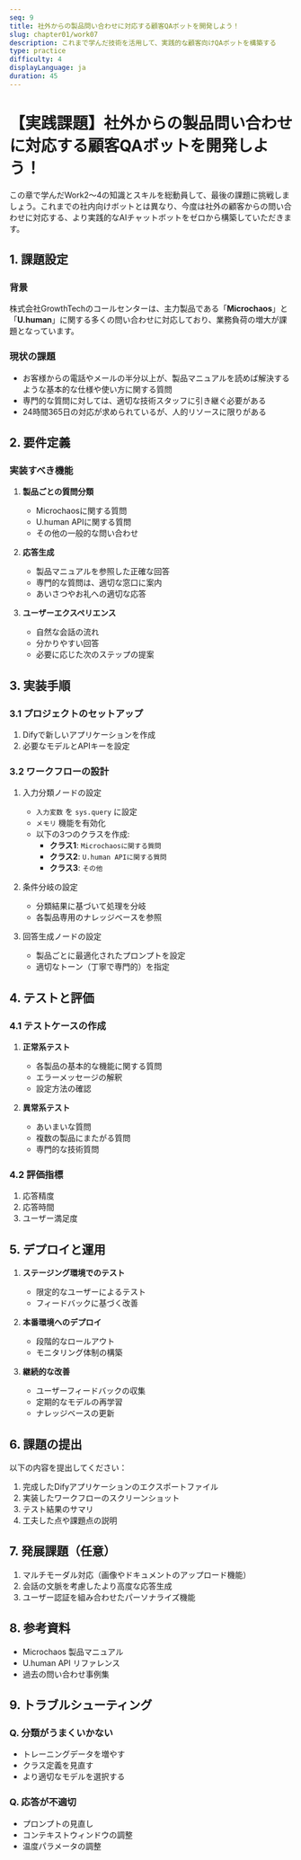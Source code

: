 ```yaml
---
seq: 9
title: 社外からの製品問い合わせに対応する顧客QAボットを開発しよう！
slug: chapter01/work07
description: これまで学んだ技術を活用して、実践的な顧客向けQAボットを構築する
type: practice
difficulty: 4
displayLanguage: ja
duration: 45
---
```


# 【実践課題】社外からの製品問い合わせに対応する顧客QAボットを開発しよう！

この章で学んだWork2〜4の知識とスキルを総動員して、最後の課題に挑戦しましょう。これまでの社内向けボットとは異なり、今度は社外の顧客からの問い合わせに対応する、より実践的なAIチャットボットをゼロから構築していただきます。

## 1. 課題設定

### 背景
株式会社GrowthTechのコールセンターは、主力製品である「**Microchaos**」と「**U.human**」に関する多くの問い合わせに対応しており、業務負荷の増大が課題となっています。

### 現状の課題
- お客様からの電話やメールの半分以上が、製品マニュアルを読めば解決するような基本的な仕様や使い方に関する質問
- 専門的な質問に対しては、適切な技術スタッフに引き継ぐ必要がある
- 24時間365日の対応が求められているが、人的リソースに限りがある

## 2. 要件定義

### 実装すべき機能
1. **製品ごとの質問分類**
   - Microchaosに関する質問
   - U.human APIに関する質問
   - その他の一般的な問い合わせ

2. **応答生成**
   - 製品マニュアルを参照した正確な回答
   - 専門的な質問は、適切な窓口に案内
   - あいさつやお礼への適切な応答

3. **ユーザーエクスペリエンス**
   - 自然な会話の流れ
   - 分かりやすい回答
   - 必要に応じた次のステップの提案

## 3. 実装手順

### 3.1 プロジェクトのセットアップ
1. Difyで新しいアプリケーションを作成
2. 必要なモデルとAPIキーを設定

### 3.2 ワークフローの設計
1. 入力分類ノードの設定
   - `入力変数` を `sys.query` に設定
   - `メモリ` 機能を有効化
   - 以下の3つのクラスを作成:
     * **クラス1**: `Microchaosに関する質問`
     * **クラス2**: `U.human APIに関する質問`
     * **クラス3**: `その他`

2. 条件分岐の設定
   - 分類結果に基づいて処理を分岐
   - 各製品専用のナレッジベースを参照

3. 回答生成ノードの設定
   - 製品ごとに最適化されたプロンプトを設定
   - 適切なトーン（丁寧で専門的）を指定

## 4. テストと評価

### 4.1 テストケースの作成
1. **正常系テスト**
   - 各製品の基本的な機能に関する質問
   - エラーメッセージの解釈
   - 設定方法の確認

2. **異常系テスト**
   - あいまいな質問
   - 複数の製品にまたがる質問
   - 専門的な技術質問

### 4.2 評価指標
1. 応答精度
2. 応答時間
3. ユーザー満足度

## 5. デプロイと運用

1. **ステージング環境でのテスト**
   - 限定的なユーザーによるテスト
   - フィードバックに基づく改善

2. **本番環境へのデプロイ**
   - 段階的なロールアウト
   - モニタリング体制の構築

3. **継続的な改善**
   - ユーザーフィードバックの収集
   - 定期的なモデルの再学習
   - ナレッジベースの更新

## 6. 課題の提出

以下の内容を提出してください：

1. 完成したDifyアプリケーションのエクスポートファイル
2. 実装したワークフローのスクリーンショット
3. テスト結果のサマリ
4. 工夫した点や課題点の説明

## 7. 発展課題（任意）

1. マルチモーダル対応（画像やドキュメントのアップロード機能）
2. 会話の文脈を考慮したより高度な応答生成
3. ユーザー認証を組み合わせたパーソナライズ機能

## 8. 参考資料

- Microchaos 製品マニュアル
- U.human API リファレンス
- 過去の問い合わせ事例集

## 9. トラブルシューティング

### Q. 分類がうまくいかない
- トレーニングデータを増やす
- クラス定義を見直す
- より適切なモデルを選択する

### Q. 応答が不適切
- プロンプトの見直し
- コンテキストウィンドウの調整
- 温度パラメータの調整
